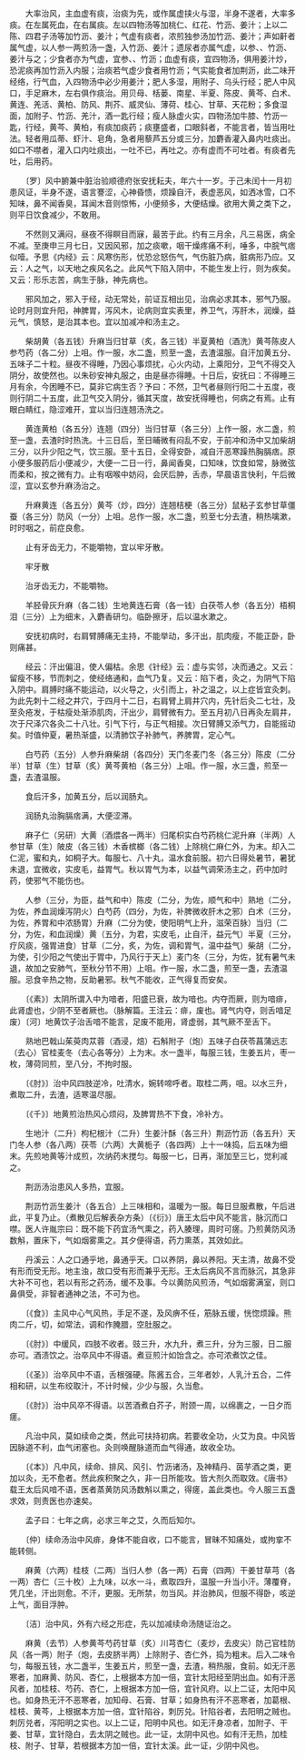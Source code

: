 <!-- { "loadSidebar": true } -->
　　大率治风，主血虚有痰，治痰为先，或作属虚挟火与湿，半身不遂者，大率多痰。在左属死血，在右属痰。左以四物汤等加桃仁、红花、竹沥、姜汁；上以二陈、四君子汤等加竹沥、姜汁；气虚有痰者，浓煎独参汤加竹沥、姜汁；声如鼾者属气虚，以人参一两煎汤一盏，入竹沥、姜汁；遗尿者亦属气虚，以参、、竹沥、姜汁与之；少食者亦为气虚，宜参、、竹沥；血虚有痰，宜四物汤，俱用姜汁炒，恐泥痰再加竹沥入内服；治痰若气虚少食者用竹沥；气实能食者加荆沥，此二味开经络，行气血，入四物汤中必少用姜汁；肥人多湿，用附子、乌头行经；肥人中风口，手足麻木，左右俱作痰治。用贝母、栝蒌、南星、半夏、陈皮、黄芩、白术、黄连、羌活、黄柏、防风、荆芥、威灵仙、薄荷、桂心、甘草、天花粉；多食湿面，加附子、竹沥、羌汁，酒一匙行经；瘦人脉虚火实，四物汤加牛膝、竹沥一匙，行经，黄芩、黄柏，有痰加痰药；痰壅盛者，口眼斜者，不能言者，皆当用吐法。轻者用瓜蒂、虾汁、皂角，急者用藜芦五分或三分，加麝香灌入鼻内吐痰出。如口不噤者，灌入口内吐痰出，一吐不已，再吐之。亦有虚而不可吐者。有痰者先吐，后用药。

　　〔罗〕风中腑兼中脏治验顺德府张安抚耘夫，年六十一岁。于己未闰十一月初患风证，半身不遂，语言謇涩，心神昏愦，烦躁自汗，表虚恶风，如洒冰雪，口不知味，鼻不闻香臭，耳闻木音则惊怖，小便频多，大便结燥。欲用大黄之类下之，则平日饮食减少，不敢用。

　　不然则又满闷，昼夜不得瞑目而寐，最苦于此。约有三月余，凡三易医，病全不减。至庚申三月七日，又因风邪，加之痰嗽，咽干燥疼痛不利，唾多，中脘气痞似噎。予思《内经》云：风寒伤形，忧恐忿怒伤气，气伤脏乃病，脏病形乃应。又云：人之气，以天地之疾风名之。此风气下陷入阴中，不能生发上行，则为疾矣。又云：形乐志苦，病生于脉，神先病也。

　　邪风加之，邪入于经，动无常处，前证互相出见，治病必求其本，邪气乃服。论时月则宜升阳，神脾胃，泻风木，论病则宜实表里，养卫气，泻肝木，润燥，益元气，慎怒，是治其本也。宜以加减冲和汤主之。

　　柴胡黄（各五钱）升麻当归甘草（炙，各三钱）半夏黄柏（酒洗）黄芩陈皮人参芍药（各二分）上咀。作一服，水二盏，煎至一盏，去渣温服。自汗加黄五分、五味子二十粒。昼夜不得睡，乃因心事烦扰，心火内动，上乘阳分，卫气不得交入阴分，故使然也。以朱砂安神丸服之，由是昼亦得睡。十日后，安抚曰：不得睡三月有余，今困睡不已，莫非它病生否？予曰：不然，卫气者昼则行阳二十五度，夜则行阴二十五度，此卫气交入阴分，循其天度，故安抚得睡也，何病之有焉。止有眼白睛红，隐涩难开，宜以当归连翘汤洗之。

　　黄连黄柏（各五分）连翘（四分）当归甘草（各三分）上作一服，水二盏，煎至一盏，去渣时时热洗。十三日后，至日晡微有闷乱不安，于前冲和汤中又加柴胡三分，以升少阳之气，饮三服。至十五日，全得安卧，减自汗恶寒躁热胸膈痞。原小便多服药后小便减少，大便一二日一行，鼻闻香臭，口知味，饮食如常，脉微弦而柔和，按之微有力。止有咽喉中妨闷，会厌后肿，舌赤，早晨语言快利，午后微涩，宜以玄参升麻汤治之。

　　升麻黄连（各五分）黄芩（炒，四分）连翘桔梗（各三分）鼠粘子玄参甘草僵蚕（各三分）防风（一分）上咀。总作一服，水二盏，煎至七分去渣，稍热噙漱，时时咽之，前症良愈。

　　止有牙齿无力，不能嚼物，宜以牢牙散。

　　牢牙散

　　治牙齿无力，不能嚼物。

　　羊胫骨灰升麻（各二钱）生地黄连石膏（各一钱）白茯苓人参（各五分）梧桐泪（三分）上为细末，入麝香研匀。临卧擦牙，后以温水漱之。

　　安抚初病时，右肩臂膊痛无主持，不能举动，多汗出，肌肉瘦，不能正卧，卧则痛甚。

　　经云：汗出偏沮，使人偏枯。余思《针经》云：虚与实邻，决而通之。又云：留瘦不移，节而刺之，使经络通和，血气乃复。又云：陷下者，灸之，为阴气下陷入阴中。肩膊时痛不能运动，以火导之，火引而上，补之温之，以上症皆宜灸刺。为此先刺十二经之井穴，于四月十二日，右肩臂上肩井穴内，先针后灸二七壮，及至灸疮发，于枯瘦处渐添肌肉，汗出少，肩臂微有力。至五月初八日再灸左肩井，次于尺泽穴各灸二十八壮。引气下行，与正气相接。次日臂膊又添气力，自能摇动矣。时值仲夏，暑热渐盛，以清肺饮子补肺气，养脾胃，定心气。

　　白芍药（五分）人参升麻柴胡（各四分）天门冬麦门冬（各三分）陈皮（二分半）甘草（生）甘草（炙）黄芩黄柏（各三分）上咀。作一服，水三盏，煎至一盏，去渣温服。

　　食后汗多，加黄五分，后以润肠丸。

　　润肠丸治胸膈痞满，大便涩滞。

　　麻子仁（另研）大黄（酒煨各一两半）归尾枳实白芍药桃仁泥升麻（半两）人参甘草（生）陂皮（各三钱）木香槟榔（各二钱）上除桃仁麻仁外，为末。却入二仁泥，蜜和丸，如桐子大。每服七、八十丸，温水食前服。初六日得处暑节，暑犹未退，宜微收，实皮毛，益胃气。秋以胃气为本，以益气调荣汤主之，药中加时药，使邪气不能伤也。

　　人参（三分，为臣，益气和中）陈皮（二分，为佐，顺气和中）熟地（二分，为佐，养血润燥泻阴火）白芍药（四分，为佐，补脾微收肝木之邪）白术（三分，为佐，养胃和中浓肠胃）升麻（二分为使，使阳明气上升，滋荣百脉）当归（二分，为佐，和血润燥）黄（五分，为君，实皮毛，止自汗，益元气）半夏（三分，疗风痰，强胃进食）甘草（二分，炙，为佐，调和胃气，温中益气）柴胡（二分，为使，引少阳之气使出于胃中，乃风行于天上）麦门冬（三分，为佐，犹有暑气未退，故加之安肺气，至秋分节不用）上咀。作一服，水二盏，煎至一盏，去渣温服。忌食辛热之物，反助暑邪。秋气不能收，正气得复而安矣。

　　〔《素》〕太阴所谓入中为喑者，阳盛已衰，故为喑也。内夺而厥，则为喑痱，此肾虚也，少阴不至者厥也。（脉解篇。王注云：痱，废也。肾气内夺，则舌喑足废）〔河〕地黄饮子治舌喑不能言，足废不能用，肾虚弱，其气厥不至舌下。

　　熟地巴戟山茱萸肉苁蓉（酒浸，焙）石斛附子（炮）五味子白茯苓菖蒲远志（去心）官桂麦冬（去心各等分）上为末。水一盏半，每服三钱，生姜五片，枣一枚，薄荷同煎，至八分，不拘时服。

　　〔《肘》〕治中风四肢逆冷，吐清水，婉转啼呼者。取桂二两，咀。以水三升，煮取二升，去渣，适寒温尽服。

　　〔《千》〕地黄煎治热风心烦闷，及脾胃热不下食，冷补方。

　　生地汁（二升）枸杞根汁（二升）生姜汁酥（各三升）荆沥竹沥（各五升）天门冬人参（各八两）茯苓（六两）大黄栀子（各四两）上十一味捣，后五味为细末。先煎地黄等汁成煎，次纳药末搅匀。每服一匕，日再，渐加至三匕，觉利减之。

　　荆沥汤治患风人多热，宜服。

　　荆沥竹沥生姜汁（各五合）上三味相和，温暖为一服。每日旦服煮散，午后进此，平复乃止。（煮散见后解表杂方条）〔《衍》〕唐王太后中风不能言，脉沉而口噤。医人许胤宗曰：既不能下药宜汤气熏之，药入腠理，周时可瘥。乃煎黄防风汤数斛，置床下，气如烟雾熏之。其夕便得语，药力熏蒸，其效如此。

　　丹溪云：人之口通乎地，鼻通乎天。口以养阴，鼻以养阳。天主清，故鼻不受有形而受无形。地主浊，故口受有形而兼乎无形。王太后病风不言而脉沉，其急非大补不可也，若以有形之药汤，缓不及事。今以黄防风煎汤，气如烟雾满室，则口鼻俱受，非智者通神之法，不可为也。

　　〔《食》〕主风中心气风热，手足不遂，及风痹不任，筋脉五缓，恍惚烦躁。熊肉二斤，切，如常法，调和作腌腊，空肚服之。

　　〔《肘》〕中缓风，四肢不收者。豉三升，水九升，煮三升，分为三服，日二服亦可。酒渍饮之。治卒风中不得语。煮豆煎汁如饴含之。亦可浓煮饮之佳。

　　〔《圣》〕治卒风中不语，舌根强硬。陈酱五合，三年者妙，人乳汁五合，二件相和研，以生布绞取汁，不计时候，少少与服，久当愈。

　　〔《肘》〕治中风卒不得语。以苦酒煮白芥子，附颈一周，以绵裹之，一日夕而瘥。

　　凡治中风，莫如续命之类，然此可扶持初病。若要收全功，火艾为良。中风皆因脉道不利，血气闭塞也。灸则唤醒脉道而血气得通，故收全功。

　　〔《本》〕凡中风，续命、排风、风引、竹沥诸汤，及神精丹、茵芋酒之类，更加以灸，无不愈者。然此疾积聚之久，非一日所能攻。皆大剂久而取效。《唐书》载王太后风喑不语，医者蒸黄防风汤数斛以熏之，得瘥，盖此类也。今人服三五盏求效，则责医也亦速矣。

　　孟子曰：七年之病，必求三年之艾，久而后知尔。

　　〔仲〕续命汤治中风痱，身体不能自收，口不能言，冒昧不知痛处，或拘挛不能转侧。

　　麻黄（六两）桂枝（二两）当归人参（各一两）石膏（四两）干姜甘草芎（各一两）杏仁（三十枚）上九味，以水一斗，煮取四升，温服一升当小汗。薄覆脊，凭几坐，汗出则愈。不汗，更服。无所禁，勿当风。并治肺风，但服不得卧，咳逆上气，面目浮肿。

　　〔洁〕治中风，外有六经之形症，先以加减续命汤随证治之。

　　麻黄（去节）人参黄芩芍药甘草（炙）川芎杏仁（麦炒，去皮尖）防己官桂防风（各一两）附子（炮，去皮脐半两）上除附子、杏仁外，捣为粗末。后入二味令匀，每服五钱，水二盏半，生姜五片，煎至一盏，去渣，稍热服，食前。如无汗恶寒者，加麻黄、防风、杏仁，上根据本方加一倍，宜针太阳经至阴出血。如有汗恶风者，加桂枝、芍药、杏仁，上根据本方加一倍，宜针风府。以上二证，太阳中风也。如身热无汗不恶寒者，加知母、石膏、甘草；如身热有汗不恶寒者，加葛根、桂枝、黄芩，上根据本方加一倍，宜针陷谷，刺厉兑。针陷谷者，去阳明之贼也。刺厉兑者，泻阳明之实也。以上二证，阳明中风也。如无汗身凉者，加附子、干姜、甘草，宜针隐白，去太阴之贼也。此一证，太阴中风也。如有汗无热，加桂枝、附子、甘草，若根据本方加一倍，宜针太溪。此一证，少阴中风也。

